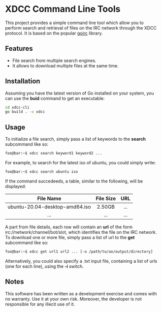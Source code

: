 # XDCC Command Line Tools

This project provides a simple command line tool which allow you to perform search and retrieval of files on the IRC network through the XDCC protocol. It is based on the popular [goirc](https://github.com/fluffle/goirc) library.


## Features
- File search from multiple search engines.
- It allows to download multiple files at the same time.

## Installation

Assuming you have the latest version of Go installed on your system, you can use the **buid** command to get an executable:

```bash git clone https://github.com/ostafen/xdcc-cli.git
cd xdcc-cli
go build . -o xdcc
```

## Usage
To initialize a file search, simply pass a list of keywords to the **search** subcommand like so:

```bash
foo@bar:~$ xdcc search keyword1 keyword2 ...
```

For example, to search for the latest iso of ubuntu, you could simply write:

```bash
foo@bar:~$ xdcc search ubuntu iso
```

If the command succedeeds, a table, similar to the following, will be displayed:

| File Name | File Size | URL |
| :------: | :------: | :------: |
| ubuntu-20.04-desktop-amd64.iso | 2.50GB | ... |
| ... | ... | ... |

A part from file details, each row will contain an **url** of the form irc://network/channel/bot/slot, which identifies the file on the IRC network. 
To download one or more file, simply pass a list of url to the **get** subcommand like so:

```bash
foo@bar:~$ xdcc get url1 url2 ... [-o /path/to/an/output/directory]
```
Alternatively, you could also specify a .txt input file, containing a list of urls (one for each line), using the **-i** switch.

## Notes

This software has been written as a development exercise and comes with no warranty. Use it at your own risk.
Moreover, the developer is not responsible for any illecit use of it.